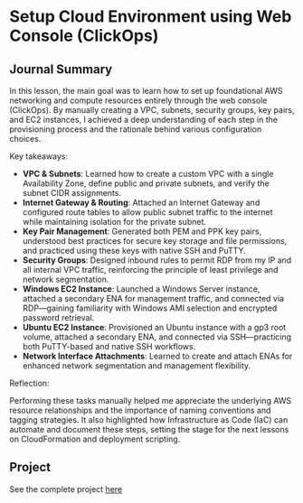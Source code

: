 # Setup Cloud Environment using Web Console (ClickOps)

## Journal Summary

In this lesson, the main goal was to learn how to set up foundational AWS networking and compute resources entirely through the web console (ClickOps). By manually creating a VPC, subnets, security groups, key pairs, and EC2 instances, I achieved a deep understanding of each step in the provisioning process and the rationale behind various configuration choices.

Key takeaways:

- **VPC & Subnets**: Learned how to create a custom VPC with a single Availability Zone, define public and private subnets, and verify the subnet CIDR assignments.  
- **Internet Gateway & Routing**: Attached an Internet Gateway and configured route tables to allow public subnet traffic to the internet while maintaining isolation for the private subnet.  
- **Key Pair Management**: Generated both PEM and PPK key pairs, understood best practices for secure key storage and file permissions, and practiced using these keys with native SSH and PuTTY.  
- **Security Groups**: Designed inbound rules to permit RDP from my IP and all internal VPC traffic, reinforcing the principle of least privilege and network segmentation.  
- **Windows EC2 Instance**: Launched a Windows Server instance, attached a secondary ENA for management traffic, and connected via RDP—gaining familiarity with Windows AMI selection and encrypted password retrieval.  
- **Ubuntu EC2 Instance**: Provisioned an Ubuntu instance with a gp3 root volume, attached a secondary ENA, and connected via SSH—practicing both PuTTY-based and native SSH workflows.  
- **Network Interface Attachments**: Learned to create and attach ENAs for enhanced network segmentation and management flexibility.  

Reflection:

Performing these tasks manually helped me appreciate the underlying AWS resource relationships and the importance of naming conventions and tagging strategies. It also highlighted how Infrastructure as Code (IaC) can automate and document these steps, setting the stage for the next lessons on CloudFormation and deployment scripting.

## Project
See the complete project [here](../../projects/cloud-setup-clickops/README.md)

